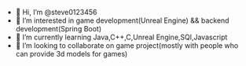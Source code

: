 - 👋 Hi, I’m @steve0123456
- 👀 I’m interested in game development(Unreal Engine) && backend development(Spring Boot)
- 🌱 I’m currently learning Java,C++,C,Unreal Engine,SQl,Javascript
- 💞️ I’m looking to collaborate on game project(mostly with people who can provide 3d models for games)


